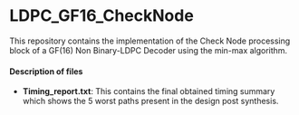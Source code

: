 <h1> LDPC_GF16_CheckNode</h1>
<p>
This repository contains the implementation of the Check Node processing block of a GF(16) Non Binary-LDPC Decoder using the min-max algorithm.
</p>
<h4>Description of files</h4>
<ul>
<li><strong>Timing_report.txt</strong>: This contains the final obtained timing summary which shows the 5 worst paths present in the design post synthesis.</li>
</ul>
